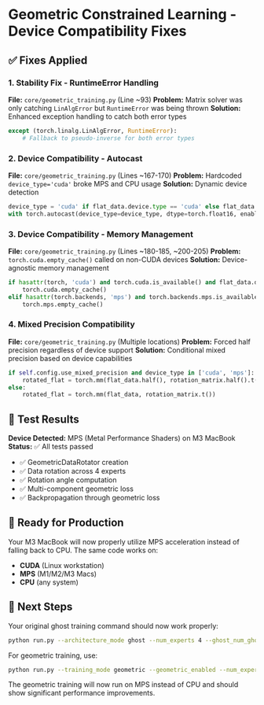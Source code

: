 # Geometric Constrained Learning - Device Compatibility Fixes

## ✅ Fixes Applied

### 1. **Stability Fix - RuntimeError Handling**
**File:** `core/geometric_training.py` (Line ~93)
**Problem:** Matrix solver was only catching `LinAlgError` but `RuntimeError` was being thrown
**Solution:** Enhanced exception handling to catch both error types
```python
except (torch.linalg.LinAlgError, RuntimeError):
    # Fallback to pseudo-inverse for both error types
```

### 2. **Device Compatibility - Autocast**
**File:** `core/geometric_training.py` (Lines ~167-170)
**Problem:** Hardcoded `device_type='cuda'` broke MPS and CPU usage
**Solution:** Dynamic device detection
```python
device_type = 'cuda' if flat_data.device.type == 'cuda' else flat_data.device.type
with torch.autocast(device_type=device_type, dtype=torch.float16, enabled=self.config.use_mixed_precision and device_type in ['cuda', 'mps']):
```

### 3. **Device Compatibility - Memory Management** 
**File:** `core/geometric_training.py` (Lines ~180-185, ~200-205)
**Problem:** `torch.cuda.empty_cache()` called on non-CUDA devices
**Solution:** Device-agnostic memory management
```python
if hasattr(torch, 'cuda') and torch.cuda.is_available() and flat_data.device.type == 'cuda':
    torch.cuda.empty_cache()
elif hasattr(torch.backends, 'mps') and torch.backends.mps.is_available() and flat_data.device.type == 'mps':
    torch.mps.empty_cache()
```

### 4. **Mixed Precision Compatibility**
**File:** `core/geometric_training.py` (Multiple locations)
**Problem:** Forced half precision regardless of device support
**Solution:** Conditional mixed precision based on device capabilities
```python
if self.config.use_mixed_precision and device_type in ['cuda', 'mps']:
    rotated_flat = torch.mm(flat_data.half(), rotation_matrix.half().t()).float()
else:
    rotated_flat = torch.mm(flat_data, rotation_matrix.t())
```

## 🧪 Test Results

**Device Detected:** MPS (Metal Performance Shaders) on M3 MacBook
**Status:** ✅ All tests passed
- ✅ GeometricDataRotator creation
- ✅ Data rotation across 4 experts
- ✅ Rotation angle computation  
- ✅ Multi-component geometric loss
- ✅ Backpropagation through geometric loss

## 🚀 Ready for Production

Your M3 MacBook will now properly utilize MPS acceleration instead of falling back to CPU. The same code works on:
- **CUDA** (Linux workstation)
- **MPS** (M1/M2/M3 Macs) 
- **CPU** (any system)

## 🎯 Next Steps

Your original ghost training command should now work properly:
```bash
python run.py --architecture_mode ghost --num_experts 4 --ghost_num_ghost_experts 4 --epochs 1 --training_mode standard
```

For geometric training, use:
```bash
python run.py --training_mode geometric --geometric_enabled --num_experts 4
```

The geometric training will now run on MPS instead of CPU and should show significant performance improvements.
